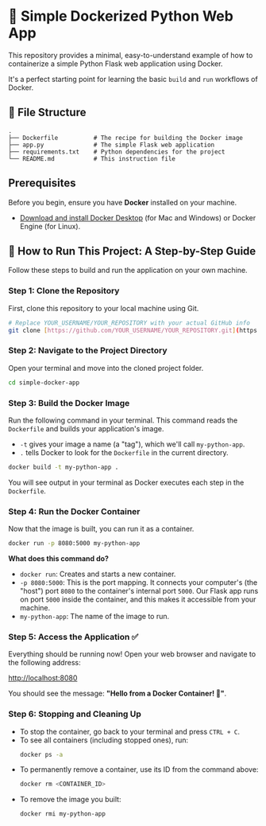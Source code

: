 # 🐳 Simple Dockerized Python Web App

This repository provides a minimal, easy-to-understand example of how to containerize a simple Python Flask web application using Docker.

It's a perfect starting point for learning the basic `build` and `run` workflows of Docker.

## 📁 File Structure

```
.
├── Dockerfile          # The recipe for building the Docker image
├── app.py              # The simple Flask web application
├── requirements.txt    # Python dependencies for the project
└── README.md           # This instruction file
```

##  Prerequisites

Before you begin, ensure you have **Docker** installed on your machine.

- [Download and install Docker Desktop](https://www.docker.com/products/docker-desktop/) (for Mac and Windows) or Docker Engine (for Linux).

## 🚀 How to Run This Project: A Step-by-Step Guide

Follow these steps to build and run the application on your own machine.

### Step 1: Clone the Repository

First, clone this repository to your local machine using Git.

```bash
# Replace YOUR_USERNAME/YOUR_REPOSITORY with your actual GitHub info
git clone [https://github.com/YOUR_USERNAME/YOUR_REPOSITORY.git](https://github.com/YOUR_USERNAME/YOUR_REPOSITORY.git)
```

### Step 2: Navigate to the Project Directory

Open your terminal and move into the cloned project folder.

```bash
cd simple-docker-app
```

### Step 3: Build the Docker Image

Run the following command in your terminal. This command reads the `Dockerfile` and builds your application's image.

- `-t` gives your image a name (a "tag"), which we'll call `my-python-app`.
- `.` tells Docker to look for the `Dockerfile` in the current directory.

```bash
docker build -t my-python-app .
```

You will see output in your terminal as Docker executes each step in the `Dockerfile`.

### Step 4: Run the Docker Container

Now that the image is built, you can run it as a container.

```bash
docker run -p 8080:5000 my-python-app
```

**What does this command do?**
- `docker run`: Creates and starts a new container.
- `-p 8080:5000`: This is the port mapping. It connects your computer's (the "host") port `8080` to the container's internal port `5000`. Our Flask app runs on port `5000` inside the container, and this makes it accessible from your machine.
- `my-python-app`: The name of the image to run.

### Step 5: Access the Application ✅

Everything should be running now! Open your web browser and navigate to the following address:

[http://localhost:8080](http://localhost:8080)

You should see the message: **"Hello from a Docker Container! 🐳"**.

### Step 6: Stopping and Cleaning Up

- To stop the container, go back to your terminal and press `CTRL + C`.
- To see all containers (including stopped ones), run:
  ```bash
  docker ps -a
  ```
- To permanently remove a container, use its ID from the command above:
  ```bash
  docker rm <CONTAINER_ID>
  ```
- To remove the image you built:
  ```bash
  docker rmi my-python-app
  ```
